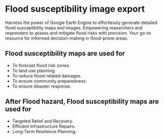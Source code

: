# Flood susceptibility image export
Harness the power of Google Earth Engine to effortlessly generate detailed flood susceptibility maps and images. Empowering researchers and responders to assess and mitigate flood risks with precision. Your go-to resource for informed decision-making in flood-prone areas.

## Flood susceptibility maps are used for
- To forecast flood risk zones.
- To land use planning.
- To reduce flood-related damages. 
- To ensure community preparedness.
- To ensure disaster response.

## After Flood hazard, Flood susceptibility maps are used for
- Targeted Relief and Recovery.
- Efficient Infrastructure Repairs.
- Long-Term Resilience Planning.
